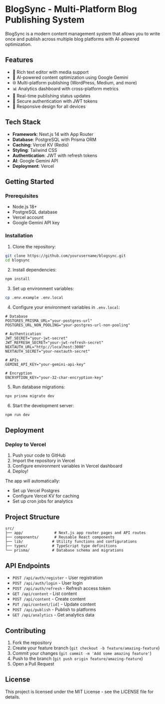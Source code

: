 # BlogSync - Multi-Platform Blog Publishing System

BlogSync is a modern content management system that allows you to write once and publish across multiple blog platforms with AI-powered optimization.

## Features

- 📝 Rich text editor with media support
- 🤖 AI-powered content optimization using Google Gemini
- 🌐 Multi-platform publishing (WordPress, Medium, and more)
- 📊 Analytics dashboard with cross-platform metrics
- 🔄 Real-time publishing status updates
- 🔐 Secure authentication with JWT tokens
- 📱 Responsive design for all devices

## Tech Stack

- **Framework**: Next.js 14 with App Router
- **Database**: PostgreSQL with Prisma ORM
- **Caching**: Vercel KV (Redis)
- **Styling**: Tailwind CSS
- **Authentication**: JWT with refresh tokens
- **AI**: Google Gemini API
- **Deployment**: Vercel

## Getting Started

### Prerequisites

- Node.js 18+
- PostgreSQL database
- Vercel account
- Google Gemini API key

### Installation

1. Clone the repository:
```bash
git clone https://github.com/yourusername/blogsync.git
cd blogsync
```

2. Install dependencies:
```bash
npm install
```

3. Set up environment variables:
```bash
cp .env.example .env.local
```

4. Configure your environment variables in `.env.local`:
```env
# Database
POSTGRES_PRISMA_URL="your-postgres-url"
POSTGRES_URL_NON_POOLING="your-postgres-url-non-pooling"

# Authentication
JWT_SECRET="your-jwt-secret"
JWT_REFRESH_SECRET="your-jwt-refresh-secret"
NEXTAUTH_URL="http://localhost:3000"
NEXTAUTH_SECRET="your-nextauth-secret"

# APIs
GEMINI_API_KEY="your-gemini-api-key"

# Encryption
ENCRYPTION_KEY="your-32-char-encryption-key"
```

5. Run database migrations:
```bash
npx prisma migrate dev
```

6. Start the development server:
```bash
npm run dev
```

## Deployment

### Deploy to Vercel

1. Push your code to GitHub
2. Import the repository in Vercel
3. Configure environment variables in Vercel dashboard
4. Deploy!

The app will automatically:
- Set up Vercel Postgres
- Configure Vercel KV for caching
- Set up cron jobs for analytics

## Project Structure

```
src/
├── app/              # Next.js app router pages and API routes
├── components/       # Reusable React components
├── lib/             # Utility functions and configurations
├── types/           # TypeScript type definitions
└── prisma/          # Database schema and migrations
```

## API Endpoints

- `POST /api/auth/register` - User registration
- `POST /api/auth/login` - User login
- `POST /api/auth/refresh` - Refresh access token
- `GET /api/content` - List content
- `POST /api/content` - Create content
- `PUT /api/content/[id]` - Update content
- `POST /api/publish` - Publish to platforms
- `GET /api/analytics` - Get analytics data

## Contributing

1. Fork the repository
2. Create your feature branch (`git checkout -b feature/amazing-feature`)
3. Commit your changes (`git commit -m 'Add some amazing feature'`)
4. Push to the branch (`git push origin feature/amazing-feature`)
5. Open a Pull Request

## License

This project is licensed under the MIT License - see the LICENSE file for details.